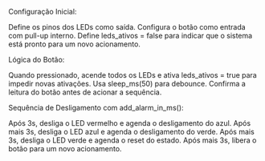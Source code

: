 
Configuração Inicial:

Define os pinos dos LEDs como saída.
Configura o botão como entrada com pull-up interno.
Define leds_ativos = false para indicar que o sistema está pronto para um novo acionamento.

Lógica do Botão:

Quando pressionado, acende todos os LEDs e ativa leds_ativos = true para impedir novas ativações.
Usa sleep_ms(50) para debounce.
Confirma a leitura do botão antes de acionar a sequência.

Sequência de Desligamento com add_alarm_in_ms():

Após 3s, desliga o LED vermelho e agenda o desligamento do azul.
Após mais 3s, desliga o LED azul e agenda o desligamento do verde.
Após mais 3s, desliga o LED verde e agenda o reset do estado.
Após mais 3s, libera o botão para um novo acionamento.
